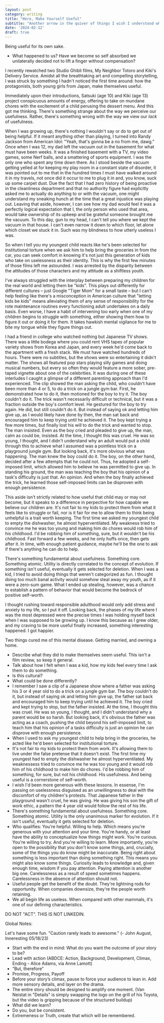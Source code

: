 ```yaml
---
layout: post
category: writing
title: "Here, Make Yourself Useful"
subtitle: "Another arrow in the quiver of things I wish I understood when I was younger."
date: '2024-02-12'
draft: true
---
```


Being useful for its own sake.

- What happened to us? Have we become so self absorbed we unilaterally decided not to lift a finger without compensation? 

I recently rewatched two Studio Ghibli films, My Neighbor Totoro and Kiki's Delivery Service. Amidst all the breathtaking art and compelling storytelling, I was struck by something I hadn't noticed the first time around: how the protagonists, both young girls from Japan, make themselves useful.

Immediately upon their introductions, Satsuki (age 10) and Kiki (age 13) project conspicuous amounts of energy, offering to take on mundane chores with the excitement of a child perusing the dessert menu. And this got me thinking. There's something strange about the way we perceive our usefulness. Rather, there's something wrong with the way we view our _lack_ of usefulness. 

When I was growing up, there's nothing I wouldn't say or do to get out of being helpful. If it meant anything other than playing, I turned into Randy Jackson from American Idol: "Yeah, that's gonna be a no from me, dawg." Once when I was 12, my dad left the vacuum out in the basement for what must have been weeks. It was a finished basement with a TV, my video games, some Nerf balls, and a smattering of sports equipment. I was the only one who spent any time down there. As I stood beside the vacuum getting yelled at for keeping my play room in a constant state of disorder, it was pointed out to me that in the hundred times I must have walked around it in my travels, not once did it occur to me to plug it in and, you know, suck up some carpet dust. Due the fact that I had zero history of being proactive in the cleanliness department and that no authority figure had explicitly asked me to actually do anything to or with the vacuum, one might understand my sneaking hunch at the time that a great injustice was playing out. Leaving that aside, however, I can see how my dad would feel it was a perfectly logical expectation that I, the only person who used that area, would take ownership of its upkeep and be grateful someone brought me the vacuum. To this day, gun to my head, I can't tell you where we kept the vacuum in that house. I can't even narrow it down to which floor, let alone which closet we stuck it in. Such was my blindness to how utterly useless I was.

So when I tell you my youngest child reacts like he's been selected for institutional torture when we ask him to help bring the groceries in from the car, you can seek comfort in knowing it's not just this generation of kids who take on uselessness as their identity. This is why the first few minutes of those films left me astounded. I was arrested by the disparity between the attitudes of those characters and my attitude as a shiftless youth.

I've always struggled with the interplay between preparing my children for the real world and letting them be "kids". This plays out differently for different cultures – just Google "Tiger Mom" for a small taste – but I can't help feeling like there's a misconception in American culture that "letting kids be kids" means alleviating them of any sense of responsibility for the rote maintenance routines every functioning adult undertakes on a daily basis. Even worse, I have a habit of intervening too early when one of my children begins to struggle with something, either showing them how to figure it out or doing it for them. It takes hawkish mental vigilance for me to bite my tongue while they figure things out.

I had a friend in college who watched nothing but Japanese TV shows. There was a little bodega where you could rent VHS tapes of popular variety shows from Korea and Japan, and every week he'd come back to the apartment with a fresh stack. We must have watched hundreds of hours. There were no subtitles, but the shows were so entertaining it didn't matter. The shows all featured pop stars playing silly games and doing musical numbers, but every so often they would feature a more sober, pre-taped vignette about one of the celebrities. It was during one of these interludes I caught a glimpse of a different parenting approach than I'd experienced. The clip showed the man asking the child, who couldn't have been more than 4 or 5, to do a trick on a jungle gym bar. First, he demonstrated how to do it, then motioned for the boy to try it. The boy couldn't do it. The trick wasn't necessarily difficult or technical, but it was a fraction outside the boy's comfort level. He gestured for the boy to try again. He did, but still couldn't do it. But instead of saying ok and letting him give up, as I would likely have done by then, the man sat back and encouraged him to keep trying until he achieved it. The boy kept trying a few more times, but finally lost his will to do the trick and wanted to stop. The man insisted. Even as the boy cried and pleaded to give up, the man, calm as could be, insisted. At the time, I thought this was cruel. He was so young, I thought, and I didn't understand why an adult would put a child through this to achieve what I assumed was a pointless trick on a playground jungle gym. But looking back, it's more obvious what was happening. The man knew the boy could do it. The boy, on the other hand, decided after a few attempts that he could not. Thus, he adopted a self-imposed limit, which allowed him to believe he was permitted to give up. In standing his ground, the man was teaching the boy that his opinion of a task's difficulty is just that. An opinion. And when the boy finally achieved the trick, he learned those self-imposed limits can be disproven with enough persistence.

This aside isn't strictly related to how useful that child may or may not become, but it speaks to a difference in perpective for how capable we believe our children are. It's not fair to my kids to protect them from what it feels like to struggle or fail, nor is it fair for me to allow them to think being unhelpful is a trait worth keeping. The first time we asked my youngest child to empty the dishwasher, he almost hyperventilated. My weakness tried to convince me he was too young and making him do chores would rob him of his childhood. I'd be robbing him of something, sure, but it wouldn't be his childhood. Fast forward a few weeks, and he only huffs once, then gets after it. In time, with enough patient guidance, maybe he'll be the one to ask if there's anything he can do to help.

There's something fundamental about usefulness. Something core. Something atomic. Utility is directly correlated to the concept of evolution. If something isn't useful, eventually it gets selected for deletion. When I was a kid, I tried to avoid doing things that weren't categorized as fun. I thought doing too much banal activity would somehow steal away my youth, as if it were a zero-sum game. What I ended up stealing, however, was a chance to establish a pattern of behavior that would become the bedrock of positive self-worth. 

I thought rushing toward responsible adulthood would only add stress and anxiety to my life, so I put it off. Looking back, the phases of my life where I was the most depressed were the precise times I was holding myself back when I was supposed to be growing up. I know this because as I grew older, and my craving to be more useful finally increased, something interesting happened. I got happier.




Two things cured me of this mental disease. Getting married, and owning a home.

- Describe what they did to make themselves seem useful. This isn't a film review, so keep it general.
- Talk about how I felt when I was a kid, how my kids feel every time I ask them to do something.
- Is this cultural?
- What could be done differently?
- I remember I saw a clip of a Japanese show where a father was asking his 3 or 4 year old to do a trick on a jungle gym bar. The boy couldn't do it, but instead of saying ok and letting him give up, the father sat back and encouraged him to keep trying until he achieved it. The boy cried and kept trying to stop, but the father insisted. At the time, I thought this was cruel. He was so young, I thought, and I didn't understand why a parent would be so harsh. But looking back, it's obvious the father was acting as a coach, pushing the child beyond his self-imposed limit, to teach him that his opinion of a tasks difficulty is just an opinion he can disprove with enough persistence. 
- When I used to ask my youngest child to help bring in the groceries, he acted like he'd been selected for institutional torture. 
- It's not fair to my kids to protect them from work. It's allowing them to live under the false pretense that it doesn't exist. The first time my youngest had to empty the dishwasher he almost hyperventilated. My weaknessess tried to convince me he was too young and it would rob him of his childhood to make him do chores. I'd be robbing him of something, for sure, but not his childhood. His usefulness. And being useful is a cornerstone of self-worth. 
- I wish I'd been more generous with these lessons. In essense, I'm passing on uselessness disguised as an unwillingness to deal with the discomfort of my children's protests. That Japanese father in the playground wasn't cruel, he was giving. He was giving his son the gift of work ethic, a pattern the 4 year old would follow the rest of his life. 
- There's something fundamental about usefulness. Something core. Something atomic. Utility is the only unanimous marker for evolution. If it isn't useful, eventually it gets selected for deletion. 
- Who qualifies: You're helpful. Willing to help. Which means you're generous with your attention and your time. You're handy, or at least have the ability to conceptualize how things might work. You're curious. You're willing to try. And you're willing to learn. More importantly, you're open to the possibility that you don't know some things, and, crucially, some of the things you do know might be inaccurate. Being right about something is less important than doing something right. This means you might also know some things. Curiosity leads to knowledge and, given enough time, wisdom if you pay attention. Paying attention is another big one. Carelessness as a result of speed sometimes happens. Carelessness in the absence of attention should not. 
- Useful people get the benefit of the doubt. They're lightning rods for opportunity. When companies downsize, they're the people worth retaining.
- We all begin life as useless. When compared with other mammals, it's one of our defining characteristics.


<!-- - Notes for next time and Possible ending vibe: But if all else fails, if you can't seem to blah blah blah, and if maybe you blah blah blah blah. Or you can't _____ And sometimes you can't even bear to ______...At least be useful. (I dunno, something about being terrible at everything someone could be terrible at, but at least you're useful? I dunno of those are too contradictory. How could you be so terrible while still being useful? That's a good question, actually. How bad can someone be while still being useful? Something to explore next time) -->

DO NOT "ACT". THIS IS NOT LINKEDIN.

Global Notes:

Let's have some fun. "Caution rarely leads to awesome." (- John August, Inneresting 05/18/23)

- Start with the end in mind: What do you want the outcome of your story to be?
- Lead with action (ABDCE: Action, Background, Development, Climax, Ending - Alice Adams, via Anne Lamott)
- “But, therefore”
- Promise, Progress, Payoff
- Before your story’s climax, pause to force your audience to lean in. Add more sensory details, and layer on the drama.
- The entire story should be designed to amplify one moment. (Van Neistat in "Details" is simply swapping the logo on the grill of his Toyota, but the video is gripping because of the structured buildup)
- What did we learn?
- Do you, but be consistent.
- Extremeness or Truth, create that which will be remembered.